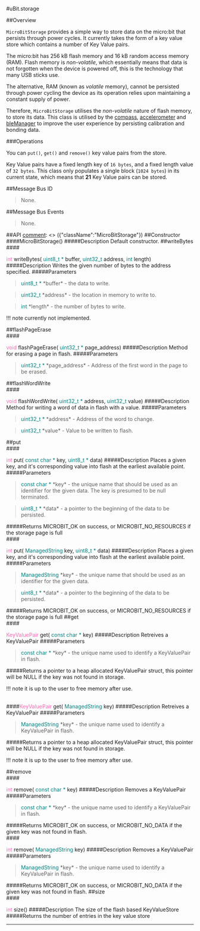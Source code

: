 #uBit.storage

##Overview

`MicroBitStorage` provides a simple way to store data on the micro:bit that persists
through power cycles. It currently takes the form of a key value store which contains
a number of Key Value pairs.

The micro:bit has 256 kB flash memory and 16 kB random access memory (RAM). Flash memory
is *non-volatile*, which essentially means that data is not forgotten when the device
is powered off, this is the technology that many USB sticks use.

The alternative, RAM (known as *volatile* memory), cannot be persisted through power cycling the device as its
operation relies upon maintaining a constant supply of power.

Therefore, `MicroBitStorage` utilises the *non-volatile* nature of flash memory, to
store its data. This class is utilised by the [compass](compass.md), [accelerometer](compass.md)
and [bleManager](blemanager.md) to improve the user experience by persisting calibration
and bonding data.


###Operations

You can `put()`, `get()` and `remove()` key value pairs from the store.

Key Value pairs have a fixed length key of `16 bytes`, and a fixed length value of
`32 bytes`. This class only populates a single block (`1024 bytes`) in its current state,
which means that **21** Key Value pairs can be stored.

##Message Bus ID

> None.

##Message Bus Events

> None.

##API
[comment]: <> ({"className":"MicroBitStorage"})
##Constructor
<br/>
####MicroBitStorage()
#####Description
Default constructor.
##writeBytes
<br/>
####<div style='color:#FF69B4; display:inline-block'>int</div> writeBytes( <div style='color:#008080; display:inline-block'>uint8_t *</div> buffer,  <div style='color:#008080; display:inline-block'>uint32_t</div> address,  <div style='color:#008080; display:inline-block'>int</div> length)
#####Description
Writes the given number of bytes to the address specified.
#####Parameters

>  <div style='color:#008080; display:inline-block'>uint8_t *</div> *buffer* - the data to write.

>  <div style='color:#008080; display:inline-block'>uint32_t</div> *address* - the location in memory to write to.

>  <div style='color:#008080; display:inline-block'>int</div> *length* - the number of bytes to write.

!!! note
    currently not implemented. 

##flashPageErase
<br/>
####<div style='color:#FF69B4; display:inline-block'>void</div> flashPageErase( <div style='color:#008080; display:inline-block'>uint32_t *</div> page_address)
#####Description
Method for erasing a page in flash.
#####Parameters

>  <div style='color:#008080; display:inline-block'>uint32_t *</div> *page_address* - Address of the first word in the page to be erased. 
##flashWordWrite
<br/>
####<div style='color:#FF69B4; display:inline-block'>void</div> flashWordWrite( <div style='color:#008080; display:inline-block'>uint32_t *</div> address,  <div style='color:#008080; display:inline-block'>uint32_t</div> value)
#####Description
Method for writing a word of data in flash with a value.
#####Parameters

>  <div style='color:#008080; display:inline-block'>uint32_t *</div> *address* - Address of the word to change.

>  <div style='color:#008080; display:inline-block'>uint32_t</div> *value* - Value to be written to flash. 
##put
<br/>
####<div style='color:#FF69B4; display:inline-block'>int</div> put( <div style='color:#008080; display:inline-block'>const char *</div> key,  <div style='color:#008080; display:inline-block'>uint8_t *</div> data)
#####Description
Places a given key, and it's corresponding value into flash at the earliest available point.
#####Parameters

>  <div style='color:#008080; display:inline-block'>const char *</div> *key* - the unique name that should be used as an identifier for the given data. The key is presumed to be null terminated.

>  <div style='color:#008080; display:inline-block'>uint8_t *</div> *data* - a pointer to the beginning of the data to be persisted.
#####Returns
MICROBIT_OK on success, or MICROBIT_NO_RESOURCES if the storage page is full 
<br/>
####<div style='color:#FF69B4; display:inline-block'>int</div> put( <div style='color:#008080; display:inline-block'>ManagedString</div> key,  <div style='color:#008080; display:inline-block'>uint8_t *</div> data)
#####Description
Places a given key, and it's corresponding value into flash at the earliest available point.
#####Parameters

>  <div style='color:#008080; display:inline-block'>ManagedString</div> *key* - the unique name that should be used as an identifier for the given data.

>  <div style='color:#008080; display:inline-block'>uint8_t *</div> *data* - a pointer to the beginning of the data to be persisted.
#####Returns
MICROBIT_OK on success, or MICROBIT_NO_RESOURCES if the storage page is full 
##get
<br/>
####<div style='color:#FF69B4; display:inline-block'>KeyValuePair</div> get( <div style='color:#008080; display:inline-block'>const char *</div> key)
#####Description
Retreives a  KeyValuePair
#####Parameters

>  <div style='color:#008080; display:inline-block'>const char *</div> *key* - the unique name used to identify a  KeyValuePair  in flash.
#####Returns
a pointer to a heap allocated  KeyValuePair  struct, this pointer will be NULL if the key was not found in storage.

!!! note
    it is up to the user to free memory after use. 

<br/>
####<div style='color:#FF69B4; display:inline-block'>KeyValuePair</div> get( <div style='color:#008080; display:inline-block'>ManagedString</div> key)
#####Description
Retreives a  KeyValuePair
#####Parameters

>  <div style='color:#008080; display:inline-block'>ManagedString</div> *key* - the unique name used to identify a  KeyValuePair  in flash.
#####Returns
a pointer to a heap allocated  KeyValuePair  struct, this pointer will be NULL if the key was not found in storage.

!!! note
    it is up to the user to free memory after use. 

##remove
<br/>
####<div style='color:#FF69B4; display:inline-block'>int</div> remove( <div style='color:#008080; display:inline-block'>const char *</div> key)
#####Description
Removes a  KeyValuePair
#####Parameters

>  <div style='color:#008080; display:inline-block'>const char *</div> *key* - the unique name used to identify a  KeyValuePair  in flash.
#####Returns
MICROBIT_OK on success, or MICROBIT_NO_DATA if the given key was not found in flash. 
<br/>
####<div style='color:#FF69B4; display:inline-block'>int</div> remove( <div style='color:#008080; display:inline-block'>ManagedString</div> key)
#####Description
Removes a  KeyValuePair
#####Parameters

>  <div style='color:#008080; display:inline-block'>ManagedString</div> *key* - the unique name used to identify a  KeyValuePair  in flash.
#####Returns
MICROBIT_OK on success, or MICROBIT_NO_DATA if the given key was not found in flash. 
##size
<br/>
####<div style='color:#FF69B4; display:inline-block'>int</div> size()
#####Description
The size of the flash based  KeyValueStore
#####Returns
the number of entries in the key value store 
____
[comment]: <> ({"end":"MicroBitStorage"})
